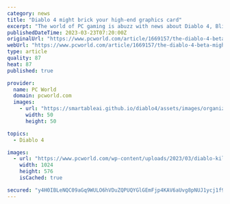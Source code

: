 ```yaml
---
category: news
title: "Diablo 4 might brick your high-end graphics card"
excerpt: "The world of PC gaming is abuzz with news about Diablo 4, Blizzard’s latest and most graphically-intense delve into its beloved dungeon crawler series. The invite-only beta is making those left out ..."
publishedDateTime: 2023-03-23T07:20:00Z
originalUrl: "https://www.pcworld.com/article/1669157/the-diablo-4-beta-might-brick-your-high-end-graphics-card.html"
webUrl: "https://www.pcworld.com/article/1669157/the-diablo-4-beta-might-brick-your-high-end-graphics-card.html"
type: article
quality: 87
heat: 87
published: true

provider:
  name: PC World
  domain: pcworld.com
  images:
    - url: "https://smartableai.github.io/diablo4/assets/images/organizations/pcworld.com-50x50.jpg"
      width: 50
      height: 50

topics:
  - Diablo 4

images:
  - url: "https://www.pcworld.com/wp-content/uploads/2023/03/diablo-killing-graphics-cards.jpg?quality=50&strip=all&w=1024"
    width: 1024
    height: 576
    isCached: true

secured: "y4H0IBLeNQC09aGq9WULO6hVDuZQPUQYGlGEmFjp4KAV6aUvg8pNUJ1ycj1f9fSryr/uyydfnNUv08GQ1L7dv8szMa2PB4+6YbXOdjLnsuUDI/R8hAzDKBrM5hDwtCsT4uIEWpHESeH5/LWJe+IhYdvxPc8j/f0h1f80K8Hqi7chJIzQTBJpzEVV7iuRa06YPDPPm/RovrxHY6Ix9WjNSM6cht8nnWMa9owF/cvP8CS/bFqPv2PPWetx78c6LJs/jFRkyRKZYH5xaj51cxY/3/hNqLO0hCtJwolDrcOTKLSviWF7fTMRP8JWZIM/b4YVwfajkEPO6IIA11BLhVZP8pCZM+QiTcjQgMkekfNyQJQ=;juDRVtocXp1QIIx51sWpzA=="
---
```


